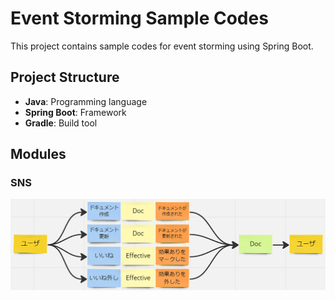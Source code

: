# Event Storming Sample Codes

This project contains sample codes for event storming using Spring Boot.

## Project Structure

- **Java**: Programming language
- **Spring Boot**: Framework
- **Gradle**: Build tool

## Modules

### SNS

<img src="docs/images/sns.png"></img>